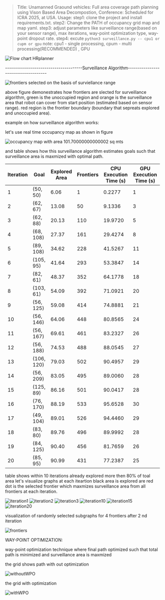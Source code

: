 > Title: Unamanned Graound vehicles: Full area coverage path planning using Vison Based Area Decompostion,
 Conference: Scheduled for ICRA 2025, at USA.
> Usage:
> step1: clone the project and install requirements.txt.
step2: Change the PATH of occupancy grid map and map yaml.
step3: adjust parameters like surveillance range(based on your sensor range), max iterations, way-point optimization type, way-point dropout rate.
step4: excute `python3 surveillance.py -- cpu1 or cupm or gpu`   note: cpu1 - single processing, cpum - multi processing(RECOMMENDED) , GPU

![Flow chart HRplanner](./flow_chart.png)




---------------------------------------Surveillance Algorithm-------------------------------------




![frontiers selected on the basis of surviellance range](./grid_maps/frontier.png)

above figure demonestrates how frontiers are slected for surveillance algorithm, green is the unoccupied region and orange is the surveillance area that robot can cover from start position (estimated based on sensor range). red region is the frontier boundary (boundary that sepreats explored and unoccupied area).

example on how surveillance algorithm works:

let's use real time occupancy map as shown in figure

![occupancy map with area 101.70000000000002 sq mts ](./grid_maps/original_map.png)

and table shows how this surveillance algorithm estimates goals such that surveillance area is maxmized with optimal path.

| Iteration | Goal      | Explored Area | Frontiers | CPU Execution Time (s) | GPU Execution Time (s) |
|-----------|-----------|---------------|-----------|------------------------|------------------------|
| 1         | (50, 50)  | 6.06          | 1         | 0.2277                 | 1                      |
| 2         | (62, 67)  | 13.08         | 50        | 9.1336                 | 3                      |
| 3         | (62, 88)  | 20.13         | 110       | 19.9720                | 5                      |
| 4         | (68, 108) | 27.37         | 161       | 29.4274                | 8                      |
| 5         | (89, 108) | 34.62         | 228       | 41.5267                | 11                     |
| 6         | (105, 95) | 41.64         | 293       | 53.3847                | 14                     |
| 7         | (82, 61)  | 48.37         | 352       | 64.1778                | 18                     |
| 8         | (103, 61) | 54.09         | 392       | 71.0921                | 20                     |
| 9         | (56, 125) | 59.08         | 414       | 74.8881                | 21                     |
| 10        | (56, 146) | 64.06         | 448       | 80.8565                | 24                     |
| 11        | (56, 167) | 69.61         | 461       | 83.2327                | 26                     |
| 12        | (56, 188) | 74.53         | 488       | 88.0545                | 27                     |
| 13        | (106, 120)| 79.03         | 502       | 90.4957                | 29                     |
| 14        | (56, 209) | 83.05         | 495       | 89.0060                | 28                     |
| 15        | (125, 89) | 86.16         | 501       | 90.0417                | 28                     |
| 16        | (76, 170) | 88.19         | 533       | 95.6528                | 30                     |
| 17        | (49, 104) | 89.01         | 526       | 94.4460                | 29                     |
| 18        | (83, 80)  | 89.76         | 496       | 89.9992                | 28                     |
| 19        | (84, 125) | 90.40         | 456       | 81.7659                | 26                     |
| 20        | (85, 95)  | 90.99         | 431       | 77.2387                | 25                     |



table shows within 10 iterations already explored more then 80% of toal area let's visualize graphs at each iteartion black area is explored are red dot is the selected frontier which maxmizes surveillance area from all frontiers at each iteration.

![iteration1](./grid_maps/iteration1.png)
![iteration2](./grid_maps/iteration2.png)
![iteration3](./grid_maps/iteration3.png)
![iteration10](./grid_maps/iteration10.png)
![iteration15](./grid_maps/iteration15.png)
![iteration20](./grid_maps/iteration20.png)

visualization of randomly selected subgraphs for 4 frontiers after 2 nd iteration 





![frontiers](./grid_maps/frontiers.png)


WAY-POINT OPTIMIZATION:







way-point optimization technique where final path optimized such that total path is minimized and surveillance area is maxmized


the grid shows path with out optimization



![withoutWPO](./grid_maps/without_wpo.png)



the grid with optimization 



![withWPO](./grid_maps/with_wpo.png)


